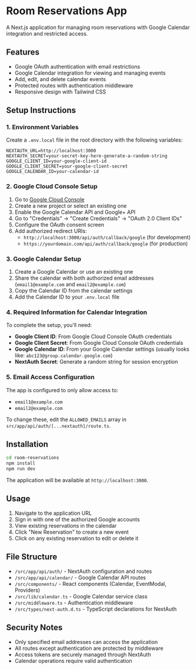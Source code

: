 # Room Reservations App

A Next.js application for managing room reservations with Google Calendar integration and restricted access.

## Features

- Google OAuth authentication with email restrictions
- Google Calendar integration for viewing and managing events
- Add, edit, and delete calendar events
- Protected routes with authentication middleware
- Responsive design with Tailwind CSS

## Setup Instructions

### 1. Environment Variables

Create a `.env.local` file in the root directory with the following variables:

```env
NEXTAUTH_URL=http://localhost:3000
NEXTAUTH_SECRET=your-secret-key-here-generate-a-random-string
GOOGLE_CLIENT_ID=your-google-client-id
GOOGLE_CLIENT_SECRET=your-google-client-secret
GOOGLE_CALENDAR_ID=your-calendar-id
```

### 2. Google Cloud Console Setup

1. Go to [Google Cloud Console](https://console.cloud.google.com/)
2. Create a new project or select an existing one
3. Enable the Google Calendar API and Google+ API
4. Go to "Credentials" → "Create Credentials" → "OAuth 2.0 Client IDs"
5. Configure the OAuth consent screen
6. Add authorized redirect URIs:
   - `http://localhost:3000/api/auth/callback/google` (for development)
   - `https://yourdomain.com/api/auth/callback/google` (for production)

### 3. Google Calendar Setup

1. Create a Google Calendar or use an existing one
2. Share the calendar with both authorized email addresses (`email1@example.com` and `email2@example.com`)
3. Copy the Calendar ID from the calendar settings
4. Add the Calendar ID to your `.env.local` file

### 4. Required Information for Calendar Integration

To complete the setup, you'll need:

- **Google Client ID**: From Google Cloud Console OAuth credentials
- **Google Client Secret**: From Google Cloud Console OAuth credentials  
- **Google Calendar ID**: From your Google Calendar settings (usually looks like: `abc123@group.calendar.google.com`)
- **NextAuth Secret**: Generate a random string for session encryption

### 5. Email Access Configuration

The app is configured to only allow access to:
- `email1@example.com`
- `email2@example.com`

To change these, edit the `ALLOWED_EMAILS` array in `src/app/api/auth/[...nextauth]/route.ts`.

## Installation

```bash
cd room-reservations
npm install
npm run dev
```

The application will be available at `http://localhost:3000`.

## Usage

1. Navigate to the application URL
2. Sign in with one of the authorized Google accounts
3. View existing reservations in the calendar
4. Click "New Reservation" to create a new event
5. Click on any existing reservation to edit or delete it

## File Structure

- `/src/app/api/auth/` - NextAuth configuration and routes
- `/src/app/api/calendar/` - Google Calendar API routes
- `/src/components/` - React components (Calendar, EventModal, Providers)
- `/src/lib/calendar.ts` - Google Calendar service class
- `/src/middleware.ts` - Authentication middleware
- `/src/types/next-auth.d.ts` - TypeScript declarations for NextAuth

## Security Notes

- Only specified email addresses can access the application
- All routes except authentication are protected by middleware
- Access tokens are securely managed through NextAuth
- Calendar operations require valid authentication